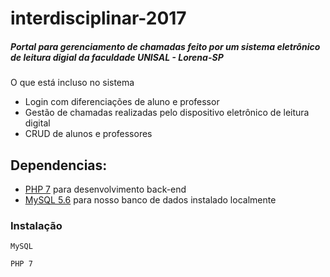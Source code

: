 # interdisciplinar-2017

##### Portal para gerenciamento de chamadas feito por um sistema eletrônico de leitura digial da faculdade UNISAL - Lorena-SP

O que está incluso no sistema

* Login com diferenciações de aluno e professor
* Gestão de chamadas realizadas pelo dispositivo eletrônico de leitura digital
* CRUD de alunos e professores

## Dependencias:

 * [PHP 7](https://secure.php.net/manual/pt_BR/migration70.php) para desenvolvimento back-end
 * [MySQL 5.6](https://dev.mysql.com/downloads/mysql/5.6.html) para nosso banco de dados instalado localmente

### Instalação

```
MySQL
```
```
PHP 7
```
